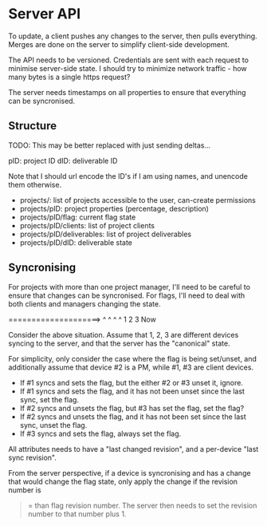 # Server API #

To update, a client pushes any changes to the server, then pulls everything.
Merges are done on the server to simplify client-side development.

The API needs to be versioned.
Credentials are sent with each request to minimise server-side state.
I should try to minimize network traffic - how many bytes is a single https
request?

The server needs timestamps on all properties to ensure that everything can be
syncronised.


## Structure ##

TODO: This may be better replaced with just sending deltas...

pID: project ID
dID: deliverable ID

Note that I should url encode the ID's if I am using names, and unencode them
otherwise.

- projects/: list of projects accessible to the user, can-create permissions
- projects/pID: project properties (percentage, description)
- projects/pID/flag: current flag state
- projects/pID/clients: list of project clients
- projects/pID/deliverables: list of project deliverables
- projects/pID/dID: deliverable state


## Syncronising ##

For projects with more than one project manager, I'll need to be careful to
ensure that changes can be syncronised.
For flags, I'll need to deal with both clients and managers changing the state.

====================>
  ^     ^    ^    ^
  1     2    3   Now

Consider the above situation. Assume that 1, 2, 3 are different devices syncing
to the server, and that the server has the "canonical" state.

For simplicity, only consider the case where the flag is being set/unset, and
additionally assume that device #2 is a PM, while #1, #3 are client devices.

- If #1 syncs and sets the flag, but the either #2 or #3 unset it, ignore.
- If #1 syncs and sets the flag, and it has not been unset since the last
  sync, set the flag.
- If #2 syncs and unsets the flag, but #3 has set the flag, set the flag?
- If #2 syncs and unsets the flag, and it has not been set since the last
  sync, unset the flag.
- If #3 syncs and sets the flag, always set the flag.

All attributes needs to have a "last changed revision", and a per-device
"last sync revision".

From the server perspective, if a device is syncronising and has a change that
would change the flag state, only apply the change if the revision number is
>= than flag revision number.
The server then needs to set the revision number to that number plus 1.

